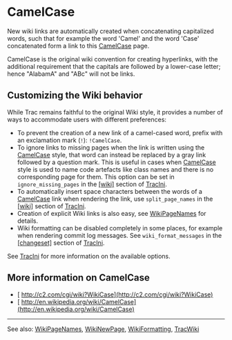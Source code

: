# CamelCase


New wiki links are automatically created when concatenating capitalized words, such that for example the word 'Camel' and the word 'Case' concatenated form a link to this [CamelCase](camel-case) page. 


CamelCase is the original wiki convention for creating hyperlinks, with the additional requirement that the capitals are followed by a lower-case letter; hence "AlabamA" and "ABc" will not be links.

## Customizing the Wiki behavior


While Trac remains faithful to the original Wiki style, it provides a number of ways to accommodate users with different preferences:

- To prevent the creation of a new link of a camel-cased word, prefix with an exclamation mark (`!`): `!CamelCase`.
- To ignore links to missing pages when the link is written using the [CamelCase](camel-case) style, that word can instead be replaced by a gray link followed by a question mark. This is useful in cases when [CamelCase](camel-case) style is used to name code artefacts like class names and there is no corresponding page for them. This option can be set in `ignore_missing_pages` in the [\[wiki\]](trac-ini#) section of [TracIni](trac-ini).
- To automatically insert space characters between the words of a [CamelCase](camel-case) link when rendering the link, use `split_page_names` in the [\[wiki\]](trac-ini#) section of [TracIni](trac-ini).
- Creation of explicit Wiki links is also easy, see [WikiPageNames](wiki-page-names) for details.
- Wiki formatting can be disabled completely in some places, for example when rendering commit log messages. See `wiki_format_messages` in the [\[changeset\]](trac-ini#) section of [TracIni](trac-ini).


See [TracIni](trac-ini) for more information on the available options.

## More information on CamelCase

- [ http://c2.com/cgi/wiki?WikiCase](http://c2.com/cgi/wiki?WikiCase)
- [ http://en.wikipedia.org/wiki/CamelCase](http://en.wikipedia.org/wiki/CamelCase)

---



See also: [WikiPageNames](wiki-page-names), [WikiNewPage](wiki-new-page), [WikiFormatting](wiki-formatting), [TracWiki](trac-wiki)



